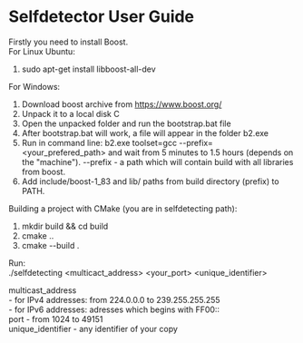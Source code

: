 # Selfdetector User Guide

Firstly you need to install Boost. \
For Linux Ubuntu:
1) sudo apt-get install libboost-all-dev

For Windows:
1) Download boost archive from https://www.boost.org/
2) Unpack it to a local disk C
3) Open the unpacked folder and run the bootstrap.bat file
4) After bootstrap.bat will work, a file will appear in the folder b2.exe
5) Run in command line: b2.exe toolset=gcc --prefix=<your_prefered_path> and wait from 5 minutes to 1.5 hours (depends on the "machine"). --prefix - a path which will contain build with all libraries from boost.
6) Add include/boost-1_83 and lib/ paths from build directory (prefix) to PATH.


Building a project with CMake (you are in selfdetecting path):

1) mkdir build && cd build
2) cmake ..
3) cmake --build .

Run: \
./selfdetecting <multicact_address> <your_port> <unique_identifier>

multicast_address \
    - for IPv4 addresses: from 224.0.0.0 to 239.255.255.255 \
    - for IPv6 addresses: adresses which begins with FF00:: \
port              - from 1024 to 49151 \
unique_identifier - any identifier of your copy